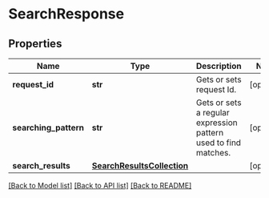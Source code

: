 # SearchResponse

## Properties
Name | Type | Description | Notes
------------ | ------------- | ------------- | -------------
**request_id** | **str** | Gets or sets request Id. | [optional] 
**searching_pattern** | **str** | Gets or sets a regular expression pattern used to find matches. | [optional] 
**search_results** | [**SearchResultsCollection**](SearchResultsCollection.md) |  | [optional] 

[[Back to Model list]](../README.md#documentation-for-models) [[Back to API list]](../README.md#documentation-for-api-endpoints) [[Back to README]](../README.md)

